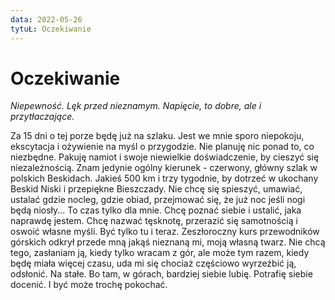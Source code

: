```yaml
---
data: 2022-05-26
tytuŁ: Oczekiwanie
---
```

# Oczekiwanie
*Niepewność. Lęk przed nieznamym. Napięcie, to dobre, ale i przytłaczające.*

Za 15 dni o tej porze będę już na szlaku. Jest we mnie sporo niepokoju, ekscytacja i ożywienie na myśl o przygodzie. Nie planuję nic ponad to, co niezbędne. Pakuję namiot i swoje niewielkie doświadczenie, by cieszyć się niezależnością. Znam jedynie ogólny kierunek - czerwony, główny szlak w polskich Beskidach. Jakieś 500 km i trzy tygodnie, by dotrzeć w ukochany Beskid Niski i przepiękne Bieszczady. Nie chcę się spieszyć, umawiać, ustalać gdzie nocleg, gdzie obiad, przejmować się, że już noc jeśli nogi będą niosły... 
To czas tylko dla mnie. Chcę poznać siebie i ustalić, jaka naprawdę jestem. Chcę nazwać tęsknotę, przerazić się samotnością i oswoić własne myśli. Być tylko tu i teraz. Zeszłoroczny kurs przewodników górskich odkrył przede mną jakąś nieznaną mi, moją własną twarz. Nie chcą tego, zasłaniam ją, kiedy tylko wracam z gór, ale może tym razem, kiedy będę miała więcej czasu, uda mi się chociaż częściowo wyrzeźbić ją, odsłonić. Na stałe. Bo tam, w górach, bardziej siebie lubię. Potrafię siebie docenić. I być może trochę pokochać. 
